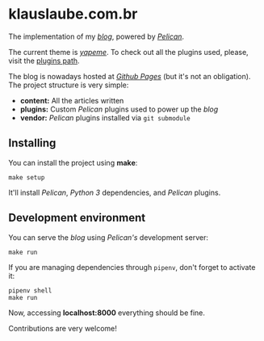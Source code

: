 klauslaube.com.br
=================

The implementation of my [*blog*][], powered by [*Pelican*][].

The current theme is [*yapeme*][]. To check out all the plugins used, please, visit the [plugins path][].

The blog is nowadays hosted at [*Github Pages*][] (but it's not an obligation). The project structure is very simple:

* **content:** All the articles written
* **plugins:** Custom *Pelican* plugins used to power up the *blog*
* **vendor:** *Pelican* plugins installed via `git submodule`

Installing
----------

You can install the project using **make**:

    make setup

It'll install *Pelican*, *Python 3* dependencies, and *Pelican* plugins.

Development environment
-----------------------

You can serve the *blog* using *Pelican's* development server:

    make run

If you are managing dependencies through `pipenv`, don't forget to activate it:

    pipenv shell
    make run

Now, accessing **localhost:8000** everything should be fine.

Contributions are very welcome!

  [*blog*]: http://klauslaube.com.br "My personal blog"
  [*Pelican*]: https://github.com/getpelican/pelican "Static site generator that supports Markdown and reST syntax. Powered by Python"
  [*yapeme*]: https://github.com/kplaube/yapeme "A responsive (and simple) theme for Pelican"
  [plugins path]: https://github.com/kplaube/blog/tree/master/plugins "See all plugins used by the project"
  [*Github Pages*]: https://pages.github.com/ "Websites for you and your projects."
